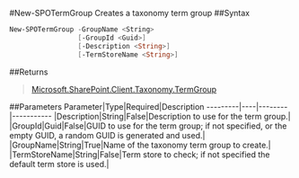 #New-SPOTermGroup
Creates a taxonomy term group
##Syntax
```powershell
New-SPOTermGroup -GroupName <String>
                 [-GroupId <Guid>]
                 [-Description <String>]
                 [-TermStoreName <String>]
```


##Returns
>[Microsoft.SharePoint.Client.Taxonomy.TermGroup](https://msdn.microsoft.com/en-us/library/microsoft.sharepoint.client.taxonomy.termgroup.aspx)

##Parameters
Parameter|Type|Required|Description
---------|----|--------|-----------
|Description|String|False|Description to use for the term group.|
|GroupId|Guid|False|GUID to use for the term group; if not specified, or the empty GUID, a random GUID is generated and used.|
|GroupName|String|True|Name of the taxonomy term group to create.|
|TermStoreName|String|False|Term store to check; if not specified the default term store is used.|
